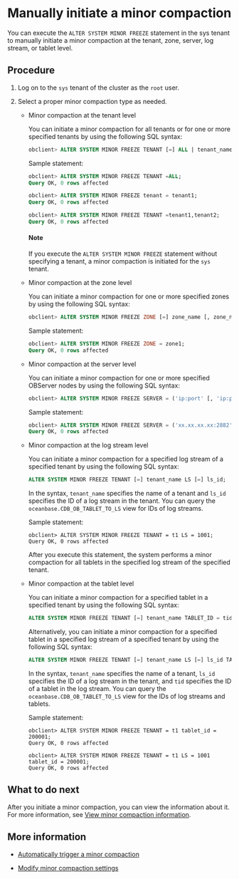 # Manually initiate a minor compaction

You can execute the `ALTER SYSTEM MINOR FREEZE` statement in the sys tenant to manually initiate a minor compaction at the tenant, zone, server, log stream, or tablet level.

## Procedure

1. Log on to the `sys` tenant of the cluster as the `root` user.

2. Select a proper minor compaction type as needed.

   * Minor compaction at the tenant level

      You can initiate a minor compaction for all tenants or for one or more specified tenants by using the following SQL syntax:

      ```sql
      obclient> ALTER SYSTEM MINOR FREEZE TENANT [=] ALL | tenant_name [, tenant_name ...];
      ```

      Sample statement:

      ```sql
      obclient> ALTER SYSTEM MINOR FREEZE TENANT =ALL;
      Query OK, 0 rows affected

      obclient> ALTER SYSTEM MINOR FREEZE tenant = tenant1;
      Query OK, 0 rows affected

      obclient> ALTER SYSTEM MINOR FREEZE TENANT =tenant1,tenant2;
      Query OK, 0 rows affected
      ```

      <main id="notice" type='explain'>
       <h4>Note</h4>
       <p>If you execute the <code>ALTER SYSTEM MINOR FREEZE</code> statement without specifying a tenant, a minor compaction is initiated for the <code>sys</code> tenant. </p>
      </main>

   * Minor compaction at the zone level

      You can initiate a minor compaction for one or more specified zones by using the following SQL syntax:

      ```sql
      obclient> ALTER SYSTEM MINOR FREEZE ZONE [=] zone_name [, zone_name ...];
      ```

      Sample statement:

      ```sql
      obclient> ALTER SYSTEM MINOR FREEZE ZONE = zone1;
      Query OK, 0 rows affected
      ```

   * Minor compaction at the server level

      You can initiate a minor compaction for one or more specified OBServer nodes by using the following SQL syntax:

      ```sql
      obclient> ALTER SYSTEM MINOR FREEZE SERVER = ('ip:port' [, 'ip:port'...]);
      ```

      Sample statement:

      ```sql
      obclient> ALTER SYSTEM MINOR FREEZE SERVER = ('xx.xx.xx.xx:2882');
      Query OK, 0 rows affected
      ```

   * Minor compaction at the log stream level

      You can initiate a minor compaction for a specified log stream of a specified tenant by using the following SQL syntax:

      ```sql
      ALTER SYSTEM MINOR FREEZE TENANT [=] tenant_name LS [=] ls_id;
      ```

      In the syntax, `tenant_name` specifies the name of a tenant and `ls_id` specifies the ID of a log stream in the tenant. You can query the `oceanbase.CDB_OB_TABLET_TO_LS` view for IDs of log streams.

      Sample statement:

      ```shell
      obclient> ALTER SYSTEM MINOR FREEZE TENANT = t1 LS = 1001;
      Query OK, 0 rows affected
      ```

      After you execute this statement, the system performs a minor compaction for all tablets in the specified log stream of the specified tenant.

   * Minor compaction at the tablet level

      You can initiate a minor compaction for a specified tablet in a specified tenant by using the following SQL syntax:

      ```sql
      ALTER SYSTEM MINOR FREEZE TENANT [=] tenant_name TABLET_ID = tid;
      ```

      Alternatively, you can initiate a minor compaction for a specified tablet in a specified log stream of a specified tenant by using the following SQL syntax:

      ```sql
      ALTER SYSTEM MINOR FREEZE TENANT [=] tenant_name LS [=] ls_id TABLET_ID = tid;
      ```

      In the syntax, `tenant_name` specifies the name of a tenant, `ls_id` specifies the ID of a log stream in the tenant, and `tid` specifies the ID of a tablet in the log stream. You can query the `oceanbase.CDB_OB_TABLET_TO_LS` view for the IDs of log streams and tablets.

      Sample statement:

      ```shell
      obclient> ALTER SYSTEM MINOR FREEZE TENANT = t1 tablet_id = 200001;
      Query OK, 0 rows affected

      obclient> ALTER SYSTEM MINOR FREEZE TENANT = t1 LS = 1001 tablet_id = 200001;
      Query OK, 0 rows affected
      ```

## What to do next

After you initiate a minor compaction, you can view the information about it. For more information, see [View minor compaction information](4.view-dump-information.md).

## More information

* [Automatically trigger a minor compaction](../1.dump-management/2.automatically-trigger-dump.md)

* [Modify minor compaction settings](../1.dump-management/5.modify-dump-configuration.md)
